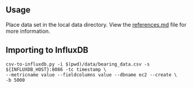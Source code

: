 ## Usage

Place data set in the local data directory. View the [references.md](references.md) file for more information.

## Importing to InfluxDB

```
csv-to-influxdb.py -i $(pwd)/data/bearing_data.csv -s ${INFLUXDB_HOST}:8086 -tc timestamp \ 
--metricname value --fieldcolumns value --dbname ec2 --create \ 
-b 5000
```

